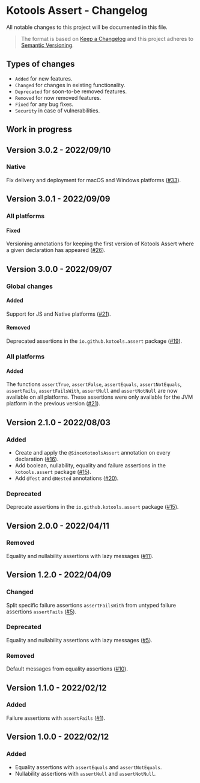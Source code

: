 # Kotools Assert - Changelog

All notable changes to this project will be documented in this file.

> The format is based on [Keep a Changelog](https://keepachangelog.com/en/1.1.0)
> and this project adheres to
> [Semantic Versioning](https://semver.org/spec/v2.0.0.html).

## Types of changes

- `Added` for new features.
- `Changed` for changes in existing functionality.
- `Deprecated` for soon-to-be removed features.
- `Removed` for now removed features.
- `Fixed` for any bug fixes.
- `Security` in case of vulnerabilities.

## Work in progress

## Version 3.0.2 - 2022/09/10

### Native

Fix delivery and deployment for macOS and Windows platforms
([#33](https://github.com/kotools/assert/issues/33)).

## Version 3.0.1 - 2022/09/09

### All platforms

#### Fixed

Versioning annotations for keeping the first version of Kotools Assert where
a given declaration has appeared
([#26](https://github.com/kotools/assert/issues/26)).

## Version 3.0.0 - 2022/09/07

### Global changes

#### Added

Support for JS and Native platforms
([#21](https://github.com/kotools/assert/issues/21)).

#### Removed

Deprecated assertions in the `io.github.kotools.assert` package
([#19](https://github.com/kotools/assert/issues/19)).

### All platforms

#### Added

The functions `assertTrue`, `assertFalse`, `assertEquals`, `assertNotEquals`,
`assertFails`, `assertFailsWith`, `assertNull` and `assertNotNull` are now
available on all platforms.
These assertions were only available for the JVM platform in the previous
version ([#21](https://github.com/kotools/assert/issues/21)).

## Version 2.1.0 - 2022/08/03

### Added

- Create and apply the `@SinceKotoolsAssert` annotation on every declaration
  ([#16](https://github.com/kotools/assert/issues/16)).
- Add boolean, nullability, equality and failure assertions in the
  `kotools.assert` package ([#15](https://github.com/kotools/assert/issues/15)).
- Add `@Test` and `@Nested` annotations
  ([#20](https://github.com/kotools/assert/issues/20)).

### Deprecated

Deprecate assertions in the `io.github.kotools.assert` package
([#15](https://github.com/kotools/assert/issues/15)).

## Version 2.0.0 - 2022/04/11

### Removed

Equality and nullability assertions with lazy messages
([#11](https://github.com/kotools/assert/issues/11)).

## Version 1.2.0 - 2022/04/09

### Changed

Split specific failure assertions `assertFailsWith` from untyped failure
assertions `assertFails` ([#5](https://github.com/kotools/assert/issues/5)).

### Deprecated

Equality and nullability assertions with lazy messages
([#5](https://github.com/kotools/assert/issues/5)).

### Removed

Default messages from equality assertions
([#10](https://github.com/kotools/assert/issues/10)).

## Version 1.1.0 - 2022/02/12

### Added

Failure assertions with `assertFails`
([#1](https://github.com/kotools/assert/issues/1)).

## Version 1.0.0 - 2022/02/12

### Added

- Equality assertions with `assertEquals` and `assertNotEquals`.
- Nullability assertions with `assertNull` and `assertNotNull`.
